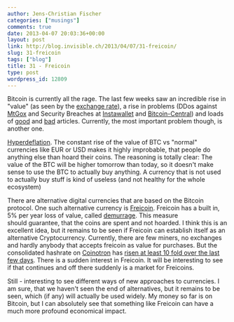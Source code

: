 ```yaml
---
author: Jens-Christian Fischer
categories: ["musings"]
comments: true
date: 2013-04-07 20:03:36+00:00
layout: post
link: http://blog.invisible.ch/2013/04/07/31-freicoin/
slug: 31-freicoin
tags: ["blog"]
title: 31 - Freicoin
type: post
wordpress_id: 12809
---
```


Bitcoin is currently all the rage. The last few weeks saw an incredible rise in "value" (as seen by the [exchange rate](http://bitcoincharts.com/)), a rise in problems (DDos against [MtGox](http://mtgox.com) and Security Breaches at [Instawallet](https://instawallet.org/) and [Bitcoin-Central](http://bitcoin-central.net)) and loads of [good](https://medium.com/money-banking/2b5ef79482cb) and [bad](https://self-evident.org/?p=993&buffer_share=fe463&utm_source=buffer) articles. Currently, the most important problem though, is another one.

[Hyperdeflation](http://www.newstatesman.com/economics/2013/04/bitcoin-hyperdeflation). The constant rise of the value of BTC vs "normal" currencies like EUR or USD makes it highly improbable, that people do anything else than hoard their coins. The reasoning is totally clear: The value of the BTC will be higher tomorrow than today, so it doesn't make sense to use the BTC to actually buy anything. A currency that is not used to actually buy stuff is kind of useless (and not healthy for the whole ecosystem)


There are alternative digital currencies that are based on the Bitcoin protocol. One such alternative currency is [Freicoin](http://freico.in). Freicoin has a built in, 5% per year loss of value, called [demurrage](http://en.wikipedia.org/wiki/Demurrage_(currency)). This measure should guarantee, that the coins are spent and not hoarded. I think this is an excellent idea, but it remains to be seen if Freicoin can establish itself as an alternative Cryptocurrency. Currently, there are few miners, no exchanges and hardly anybody that accepts freicoin as value for purchases. But the consolidated hashrate on [Coinotron](https://coinotron.com/coinotron/AccountServlet?action=statistics) has [risen at least 10 fold over the last few days](http://www.freicoin.org/freicoin-hash-rate-graph-t82.html). There is a sudden interest in Freicoin. It will be interesting to see if that continues and off there suddenly is a market for Freicoins.


Still - interesting to see different ways of new approaches to currencies. I am sure, that we haven't seen the end of alternatives, but it remains to be seen, which (if any) will actually be used widely. My money so far is on Bitcoin, but I can absolutely see that something like Freicoin can have a much more profound economical impact.


